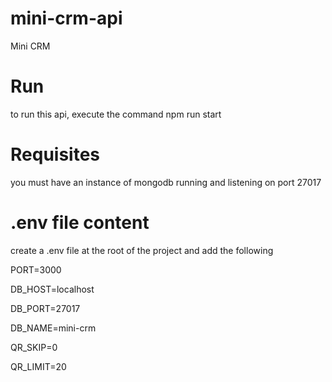# mini-crm-api
Mini CRM

# Run
to run this api, execute the command npm run start

# Requisites 
you must have an instance of mongodb running and listening on port 27017

# .env file content
create a .env file at the root of the project and add the following

PORT=3000

DB_HOST=localhost  

DB_PORT=27017  

DB_NAME=mini-crm  


QR_SKIP=0  

QR_LIMIT=20  

